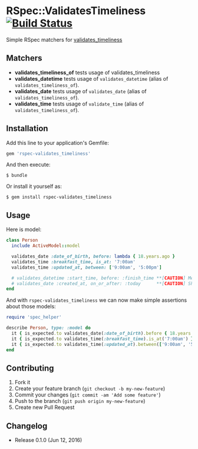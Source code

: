 # RSpec::ValidatesTimeliness [![Build Status](https://travis-ci.org/yhirano55/rspec-validates_timeliness.svg?branch=master)](https://travis-ci.org/yhirano55/rspec-validates_timeliness)

Simple RSpec matchers for [validates_timeliness](https://github.com/adzap/validates_timeliness)

## Matchers

- **validates_timeliness_of** tests usage of validates_timeliness
- **validates_datetime** tests usage of `validates_datetime` (alias of `validates_timeliness_of`).
- **validates_date** tests usage of `validates_date` (alias of `validates_timeliness_of`).
- **validates_time** tests usage of `validate_time` (alias of `validates_timeliness_of`).

## Installation

Add this line to your application's Gemfile:

```ruby
gem 'rspec-validates_timeliness'
```

And then execute:

    $ bundle

Or install it yourself as:

    $ gem install rspec-validates_timeliness

## Usage

Here is model:

```ruby
class Person
  include ActiveModel::model

  validates_date :date_of_birth, before: lambda { 18.years.ago }
  validates_time :breakfast_time, is_at: '7:00am'
  validates_time :updated_at, between: ['9:00am', '5:00pm']

  # validates_datetime :start_time, before: :finish_time **[CAUTION] Method symbol is not support**
  # validates_date :created_at, on_or_after: :today      **[CAUTION] Shorthand is not support**
end
```

And with `rspec-validates_timeliness` we can now make simple assertions about those models:

```ruby
require 'spec_helper'

describe Person, type: :model do
  it { is_expected.to validates_date(:date_of_birth).before { 18.years.ago.to_date } }
  it { is_expected.to validates_time(:breakfast_time).is_at('7:00am') }
  it { is_expected.to validates_time(:updated_at).between(['9:00am', '5:00pm']) }
end
```

## Contributing

1. Fork it
2. Create your feature branch (`git checkout -b my-new-feature`)
3. Commit your changes (`git commit -am 'Add some feature'`)
4. Push to the branch (`git push origin my-new-feature`)
5. Create new Pull Request

## Changelog

* Release 0.1.0 (Jun 12, 2016)
